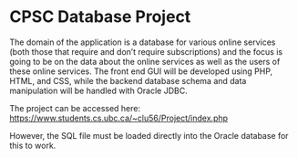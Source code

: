 # CPSC Database Project
The domain of the application is a database for various online services (both those that require and don’t require subscriptions) and the focus is going to be on the data about the online services as well as the users of these online services. The front end GUI will be developed using PHP, HTML, and CSS, while the backend database schema and data manipulation will be handled with Oracle JDBC.


The project can be accessed here: https://www.students.cs.ubc.ca/~clu56/Project/index.php

However, the SQL file must be loaded directly into the Oracle database for this to work.

